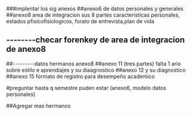 ###implentar los sig anexos
##anexo6 de datos personales y generales
##anexo8 area de integracion sus 8 partes
        caracteristicas personales, estados pfisicofisiologicos, forato de entrevista,plan de vida
        
## --------checar forenkey de area de integracion de anexo8
##---------datos hermanos anexo8
##anexo 11 (tres partes) falta 1 ario sobre estilo e aprendiajes y su diaagnostico
##anexo 12 y su diagnostico
##anexo 15 formato de registro para desempeño academico

#preguntar hasta q semestre puden estar (anexo6, modelo datos personales)

##Agregar mas hermanos